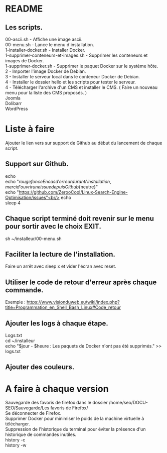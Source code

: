 # README
## Les scripts.
00-ascii.sh - Affiche une image ascii.<br/>
00-menu.sh - Lance le menu d'installation.<br/>
1-installer-docker.sh - Installer Docker.<br/>
1-supprimer-conteneurs-et-images.sh - Supprimer les conteneurs et images de Docker.<br/>
1-supprimer-docker.sh - Supprimer le paquet Docker sur le système hôte.<br/>
2 - Importer l'image Docker de Debian.<br/>
3 - Installer le serveur local dans le conteneur Docker de Debian.<br/>
4 - Installer le dossier hello et les scripts pour tester le serveur.<br/>
4 - Télécharger l'archive d'un CMS et installer le CMS. ( Faire un nouveau menu pour la liste des CMS proposés. )<br/>
Joomla<br/>
Dolibarr<br/>
WordPress

# Liste à faire
Ajouter le lien vers sur support de Github au début du lancement de chaque script.

## Support sur Github.
echo<br/>
echo "${rougefonce}En cas d'erreur durant l'installation, merci d'ouvrir une issue depuis Github${neutre}"<br/>
echo "https://github.com/ZerooCool/Linux-Search-Engine-Optimisation/issues"<br/>
echo<br/>
sleep 4

## Chaque script terminé doit revenir sur le menu pour sortir avec le choix EXIT.
sh ~/installeur/00-menu.sh

## Faciliter la lecture de l'installation.
Faire un arrêt avec sleep x et vider l'écran avec reset.<br/>

## Utiliser le code de retour d'erreur après chaque commande.
Exemple : https://www.visionduweb.eu/wiki/index.php?title=Programmation_en_Shell_Bash_Linux#Code_retour

## Ajouter les logs à chaque étape.
Logs.txt<br/>
cd ~/installeur<br/>
echo "$jour - $heure : Les paquets de Docker n'ont pas été supprimés." >> logs.txt

## Ajouter des couleurs.

# A faire à chaque version
Sauvegarde des favoris de firefox dans le dossier /home/seo/DOCU-SEO/Sauvegarde/Les favoris de Firefox/<br/>
Se déconnecter de Firefox.<br/>
Supprimer Docker pour minimiser le poids de la machine virtuelle à télécharger.<br/>
Suppression de l'historique du terminal pour éviter la présence d'un historique de commandes inutiles.<br/>
history -c<br/>
history -w
